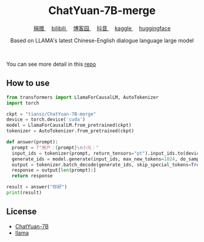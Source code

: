 <!-- 标题 -->
<h1 align="center">ChatYuan-7B-merge</h1>

<!-- 图标 -->
<p align="center">
  <a href="https://www.cnblogs.com/tiansz/p/17318568.html">
    捐赠
  </a>&nbsp; &nbsp; 
  <a href="https://space.bilibili.com/28606893?spm_id_from=333.1007.0.0">
    bilibili
  </a>&nbsp; &nbsp; 
  <a href="https://www.cnblogs.com/tiansz/">
    博客园
  </a>&nbsp; &nbsp;
  <a href="https://www.douyin.com/user/MS4wLjABAAAAqkpp6UyrANDXFStAMWuRPp7FU4zHfyq0_OYPoC75_qQ">
    抖音
  </a>&nbsp; &nbsp;
  <a href="https://www.kaggle.com/tiansztianszs">
    kaggle
  </a>&nbsp; &nbsp;
  <a href="https://huggingface.co/tiansz">
    huggingface
  </a>
</p>

<!-- 项目介绍 -->
<p align="center">Based on LLAMA's latest Chinese-English dialogue language large model</p>

<br>

You can see more detail in this [repo](https://github.com/clue-ai/ChatYuan-7B)


## How to use
```python
from transformers import LlamaForCausalLM, AutoTokenizer
import torch

ckpt = "tiansz/ChatYuan-7B-merge"
device = torch.device('cuda')
model = LlamaForCausalLM.from_pretrained(ckpt)
tokenizer = AutoTokenizer.from_pretrained(ckpt)

def answer(prompt):
  prompt = f"用户：{prompt}\n小元："
  input_ids = tokenizer(prompt, return_tensors="pt").input_ids.to(device)
  generate_ids = model.generate(input_ids, max_new_tokens=1024, do_sample = True, temperature = 0.7)
  output = tokenizer.batch_decode(generate_ids, skip_special_tokens=True, clean_up_tokenization_spaces=False)[0]
  response = output[len(prompt):]
  return response

result = answer("你好")
print(result)
```


## License
- [ChatYuan-7B](https://github.com/clue-ai/ChatYuan-7B)
- [llama](https://github.com/facebookresearch/llama)

